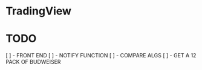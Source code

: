 # TradingView


# TODO
[ ] - FRONT END
[ ] - NOTIFY FUNCTION
[ ] - COMPARE ALGS
[ ] - GET A 12 PACK OF BUDWEISER
